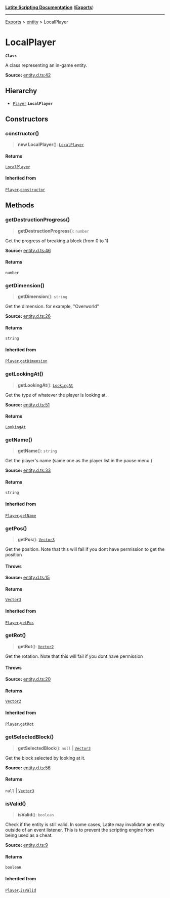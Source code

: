 [**Latite Scripting Documentation**](../../README.md) ([**Exports**](../../exports.md))

---

[Exports](../../exports.md) > [entity](../index.md) > LocalPlayer

# LocalPlayer

**`Class`**

A class representing an in-game entity.

**Source:** [entity.d.ts:42](https://github.com/LatiteScripting/latitescripting.github.io/blob/d4523bf/definitions/entity.d.ts#L42)

## Hierarchy

- [`Player`](class.Player.md).**`LocalPlayer`**

## Constructors

### constructor()

> **new LocalPlayer**(): [`LocalPlayer`](class.LocalPlayer.md)

#### Returns

[`LocalPlayer`](class.LocalPlayer.md)

#### Inherited from

[`Player`](class.Player.md).[`constructor`](class.Player.md#constructor)

## Methods

### getDestructionProgress()

> **getDestructionProgress**(): `number`

Get the progress of breaking a block (from 0 to 1)

**Source:** [entity.d.ts:46](https://github.com/LatiteScripting/latitescripting.github.io/blob/d4523bf/definitions/entity.d.ts#L46)

#### Returns

`number`

### getDimension()

> **getDimension**(): `string`

Get the dimension.
for example, "Overworld"

**Source:** [entity.d.ts:26](https://github.com/LatiteScripting/latitescripting.github.io/blob/d4523bf/definitions/entity.d.ts#L26)

#### Returns

`string`

#### Inherited from

[`Player`](class.Player.md).[`getDimension`](class.Player.md#getdimension)

### getLookingAt()

> **getLookingAt**(): [`LookingAt`](../enumerations/enumeration.LookingAt.md)

Get the type of whatever the player is looking at.

**Source:** [entity.d.ts:51](https://github.com/LatiteScripting/latitescripting.github.io/blob/d4523bf/definitions/entity.d.ts#L51)

#### Returns

[`LookingAt`](../enumerations/enumeration.LookingAt.md)

### getName()

> **getName**(): `string`

Get the player's name (same one as the player list in the pause menu.)

**Source:** [entity.d.ts:33](https://github.com/LatiteScripting/latitescripting.github.io/blob/d4523bf/definitions/entity.d.ts#L33)

#### Returns

`string`

#### Inherited from

[`Player`](class.Player.md).[`getName`](class.Player.md#getname)

### getPos()

> **getPos**(): [`Vector3`](../../module.graphics/classes/class.Vector3.md)

Get the position. Note that this will fail if you dont have permission to get the position

#### Throws

**Source:** [entity.d.ts:15](https://github.com/LatiteScripting/latitescripting.github.io/blob/d4523bf/definitions/entity.d.ts#L15)

#### Returns

[`Vector3`](../../module.graphics/classes/class.Vector3.md)

#### Inherited from

[`Player`](class.Player.md).[`getPos`](class.Player.md#getpos)

### getRot()

> **getRot**(): [`Vector2`](../../module.graphics/classes/class.Vector2.md)

Get the rotation. Note that this will fail if you dont have permission

#### Throws

**Source:** [entity.d.ts:20](https://github.com/LatiteScripting/latitescripting.github.io/blob/d4523bf/definitions/entity.d.ts#L20)

#### Returns

[`Vector2`](../../module.graphics/classes/class.Vector2.md)

#### Inherited from

[`Player`](class.Player.md).[`getRot`](class.Player.md#getrot)

### getSelectedBlock()

> **getSelectedBlock**(): `null` \| [`Vector3`](../../module.graphics/classes/class.Vector3.md)

Get the block selected by looking at it.

**Source:** [entity.d.ts:56](https://github.com/LatiteScripting/latitescripting.github.io/blob/d4523bf/definitions/entity.d.ts#L56)

#### Returns

`null` \| [`Vector3`](../../module.graphics/classes/class.Vector3.md)

### isValid()

> **isValid**(): `boolean`

Check if the entity is still valid. In some cases, Latite may invalidate an entity outside of an
event listener. This is to prevent the scripting engine from being used as a cheat.

**Source:** [entity.d.ts:9](https://github.com/LatiteScripting/latitescripting.github.io/blob/d4523bf/definitions/entity.d.ts#L9)

#### Returns

`boolean`

#### Inherited from

[`Player`](class.Player.md).[`isValid`](class.Player.md#isvalid)
